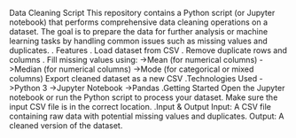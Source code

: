 Data Cleaning Script
This repository contains a Python script (or Jupyter notebook) that performs comprehensive data cleaning operations on a dataset. 
The goal is to prepare the data for further analysis or machine learning tasks by handling common issues such as missing values and duplicates.
. Features
. Load dataset from CSV
. Remove duplicate rows and columns
. Fill missing values using:
->Mean (for numerical columns)
->Median (for numerical columns)
->Mode (for categorical or mixed columns)
Export cleaned dataset as a new CSV
.Technologies Used
->Python 3
->Jupyter Notebook
->Pandas
.Getting Started
Open the Jupyter notebook or run the Python script to process your dataset. Make sure the input CSV file is in the correct location.
.Input & Output
Input: A CSV file containing raw data with potential missing values and duplicates.
Output: A cleaned version of the dataset.
